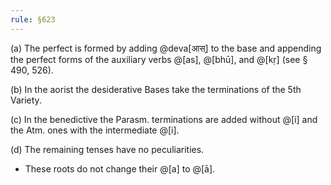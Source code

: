 ```yaml
---
rule: §623
---
```


(a) The perfect is formed by adding @deva[आस्‌] to the base and appending the perfect forms of the auxiliary verbs @[as], @[bhū], and @[kṛ] (see § 490, 526).

(b) In the aorist the desiderative Bases take the terminations of the 5th Variety.

(c) In the benedictive the Parasm. terminations are added without @[i] and the Atm. ones with the intermediate @[i].

(d) The remaining tenses have no peculiarities.

- These roots do not change their @[a] to @[ā].
